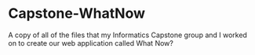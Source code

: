 # Capstone-WhatNow
A copy of all of the files that my Informatics Capstone group and I worked on to create our web application called What Now?
